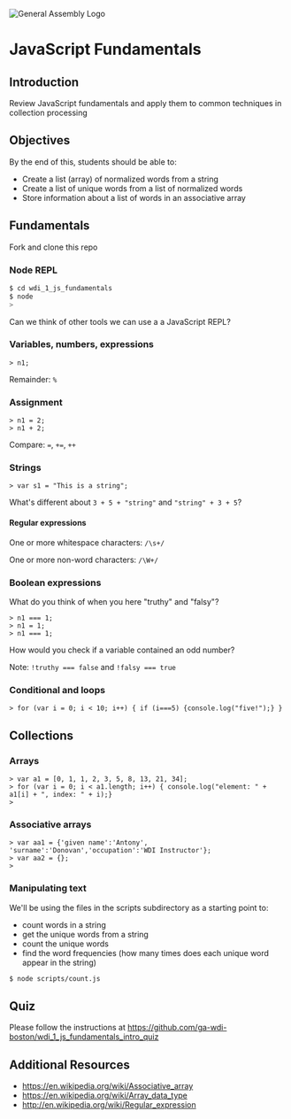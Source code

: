 ![General Assembly Logo](http://i.imgur.com/ke8USTq.png)

# JavaScript Fundamentals

## Introduction

Review JavaScript fundamentals and apply them to common techniques in collection processing

## Objectives

By the end of this, students should be able to:

- Create a list (array) of normalized words from a string
- Create a list of unique words from a list of normalized words
- Store information about a list of words in an associative array

## Fundamentals

Fork and clone this repo

### Node REPL

```bash
$ cd wdi_1_js_fundamentals
$ node
>

```

Can we think of other tools we can use a a JavaScript REPL?

### Variables, numbers, expressions

```node
> n1;

```

Remainder: `%`

### Assignment

```node
> n1 = 2;
> n1 + 2;

```

Compare:  `=`, `+=`, `++`

### Strings

```node
> var s1 = "This is a string";

```

What's different about `3 + 5 + "string"` and `"string" + 3 + 5`?

#### Regular expressions

One or more whitespace characters: `/\s+/`

One or more non-word characters: `/\W+/`

### Boolean expressions

What do you think of when you here "truthy" and "falsy"?

```node
> n1 === 1;
> n1 = 1;
> n1 === 1;

```

How would you check if a variable contained an odd number?

Note:  `!truthy === false` and `!falsy === true`

### Conditional and loops

```node
> for (var i = 0; i < 10; i++) { if (i===5) {console.log("five!");} }

```

## Collections

### Arrays

```node
> var a1 = [0, 1, 1, 2, 3, 5, 8, 13, 21, 34];
> for (var i = 0; i < a1.length; i++) { console.log("element: " + a1[i] + ", index: " + i);}
>

```

### Associative arrays

```node
> var aa1 = {'given name':'Antony', 'surname':'Donovan','occupation':'WDI Instructor'};
> var aa2 = {};
>

```

### Manipulating text

We'll be using the files in the scripts subdirectory as a starting point to:
 - count words in a string
 - get the unique words from a string
 - count the unique words
 - find the word frequencies (how many times does each unique word appear in the string)

```bash
$ node scripts/count.js

```

## Quiz

Please follow the instructions at https://github.com/ga-wdi-boston/wdi_1_js_fundamentals_intro_quiz


## Additional Resources

- https://en.wikipedia.org/wiki/Associative_array
- https://en.wikipedia.org/wiki/Array_data_type
- http://en.wikipedia.org/wiki/Regular_expression
